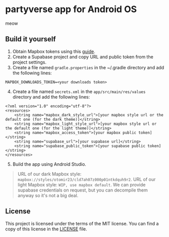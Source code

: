 # partyverse app for Android OS

meow

## Build it yourself

1. Obtain Mapbox tokens using this [guide](https://docs.mapbox.com/android/maps/guides/install/#configure-credentials).
2. Create a Supabase project and copy URL and public token from the project settings.
3. Create a file named `gradle.properties` in the ~/.gradle directory and add the following lines:
```
MAPBOX_DOWNLOADS_TOKEN=<your downloads token>
``` 
4. Create a file named `secrets.xml` in the `app/src/main/res/values` directory and add the following lines:
```
<?xml version="1.0" encoding="utf-8"?>
<resources>
    <string name="mapbox_dark_style_url">[your mapbox style url or the default one (for the dark theme)]</string>
    <string name="mapbox_light_style_url">[your mapbox style url or the default one (for the light theme)]</string>
    <string name="mapbox_access_token">[your mapbox public token]</string>
    <string name="supabase_url">[your supabase url]</string>
    <string name="supabase_public_token">[your supabase public token]</string>
</resources>
```
5. Build the app using Android Studio.

> URL of our dark Mapbox style: `mapbox://styles/otomir23/cld7ah07z000p01ntkdquh9r2`.
> URL of our light Mapbox style: `WIP, use mapbox default`.
> We can provide supabase credentials on request, but you can decompile them anyway so it's not a big deal.

## License

This project is licensed under the terms of the MIT license.
You can find a copy of this license in the [LICENSE](LICENSE) file.

